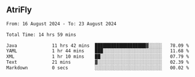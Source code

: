 ## AtriFly

<!--START_SECTION:waka-->

```txt
From: 16 August 2024 - To: 23 August 2024

Total Time: 14 hrs 59 mins

Java             11 hrs 42 mins  ███████████████████▓░░░░░   78.09 %
YAML             1 hr 44 mins    ███░░░░░░░░░░░░░░░░░░░░░░   11.68 %
XML              1 hr 10 mins    ██░░░░░░░░░░░░░░░░░░░░░░░   07.79 %
Text             21 mins         ▓░░░░░░░░░░░░░░░░░░░░░░░░   02.39 %
Markdown         0 secs          ░░░░░░░░░░░░░░░░░░░░░░░░░   00.02 %
```

<!--END_SECTION:waka-->

